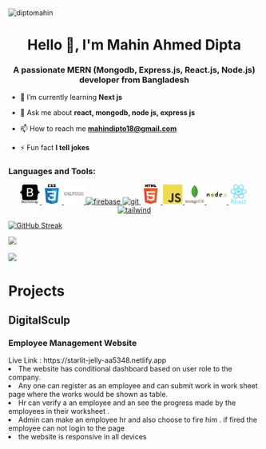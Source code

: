<img align="center" src="https://github.com/diptomahin/diptomahin/blob/main/MAHIN%20AHMED.png" alt="diptomahin" />
<h1 align="center">Hello 👋, I'm Mahin Ahmed Dipta</h1>
<h3 align="center">A passionate MERN (Mongodb, Express.js, React.js, Node.js) developer from Bangladesh</h3>

- 🌱 I’m currently learning **Next js**

- 💬 Ask me about **react, mongodb, node js, express js**

- 📫 How to reach me **mahindipto18@gmail.com**

- ⚡ Fun fact **I tell jokes**



<h3 align="left">Languages and Tools:</h3>


<p align="center"> <a href="https://getbootstrap.com" target="_blank" rel="noreferrer"> <img src="https://raw.githubusercontent.com/devicons/devicon/master/icons/bootstrap/bootstrap-plain-wordmark.svg" alt="bootstrap" width="40" height="40"/> </a> <a href="https://www.w3schools.com/css/" target="_blank" rel="noreferrer"> <img src="https://raw.githubusercontent.com/devicons/devicon/master/icons/css3/css3-original-wordmark.svg" alt="css3" width="40" height="40"/> </a> <a href="https://expressjs.com" target="_blank" rel="noreferrer"> <img src="https://raw.githubusercontent.com/devicons/devicon/master/icons/express/express-original-wordmark.svg" alt="express" width="40" height="40"/> </a> <a href="https://firebase.google.com/" target="_blank" rel="noreferrer"> <img src="https://www.vectorlogo.zone/logos/firebase/firebase-icon.svg" alt="firebase" width="40" height="40"/> </a> <a href="https://git-scm.com/" target="_blank" rel="noreferrer"> <img src="https://www.vectorlogo.zone/logos/git-scm/git-scm-icon.svg" alt="git" width="40" height="40"/> </a> <a href="https://www.w3.org/html/" target="_blank" rel="noreferrer"> <img src="https://raw.githubusercontent.com/devicons/devicon/master/icons/html5/html5-original-wordmark.svg" alt="html5" width="40" height="40"/> </a> <a href="https://developer.mozilla.org/en-US/docs/Web/JavaScript" target="_blank" rel="noreferrer"> <img src="https://raw.githubusercontent.com/devicons/devicon/master/icons/javascript/javascript-original.svg" alt="javascript" width="40" height="40"/> </a> <a href="https://www.mongodb.com/" target="_blank" rel="noreferrer"> <img src="https://raw.githubusercontent.com/devicons/devicon/master/icons/mongodb/mongodb-original-wordmark.svg" alt="mongodb" width="40" height="40"/> </a> <a href="https://nodejs.org" target="_blank" rel="noreferrer"> <img src="https://raw.githubusercontent.com/devicons/devicon/master/icons/nodejs/nodejs-original-wordmark.svg" alt="nodejs" width="40" height="40"/> </a> <a href="https://reactjs.org/" target="_blank" rel="noreferrer"> <img src="https://raw.githubusercontent.com/devicons/devicon/master/icons/react/react-original-wordmark.svg" alt="react" width="40" height="40"/> </a> <a href="https://tailwindcss.com/" target="_blank" rel="noreferrer"> <img src="https://www.vectorlogo.zone/logos/tailwindcss/tailwindcss-icon.svg" alt="tailwind" width="40" height="40"/> </a> </p>


[![GitHub Streak](https://github-readme-streak-stats.herokuapp.com?user=diptomahin&theme=onedark-duo)](https://git.io/streak-stats)

![](http://github-profile-summary-cards.vercel.app/api/cards/stats?username=diptomahin&theme=aura_dark)

![](http://github-profile-summary-cards.vercel.app/api/cards/most-commit-language?username=diptomahin&theme=aura_dark)


# Projects

## DigitalSculp
<h3 align="left">Employee Management Website</h3>
Live Link : https://starlit-jelly-aa5348.netlify.app
<li>The website has conditional dashboard based on user role to the company.</li>
<li>Any one can register as an employee and can submit work in work sheet page where the works would be shown as table.</li>
<li>Hr can verify a an employee and an see the progress made by the employees in their worksheet .</li>
<li>Admin can make an employee hr and also choose to fire him . if fired the employee can not login to the page</li>
<li>the website is responsive in all devices</li>






